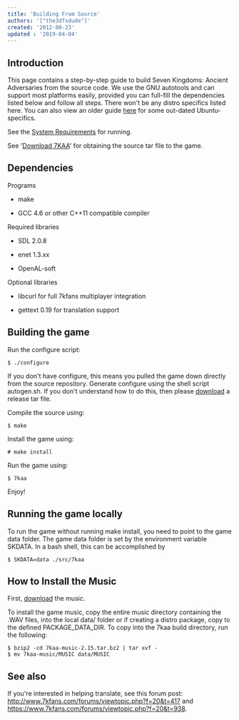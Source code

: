 ```yaml
---
title: 'Building From Source'
authors: '["the3dfxdude"]'
created: '2012-08-23'
updated : '2019-04-04'
---
```


## Introduction

This page contains a step-by-step guide to build Seven Kingdoms: Ancient
Adversaries from the source code. We use the GNU autotools and can
support most platforms easily, provided you can full-fill the
dependencies listed below and follow all steps. There won't be any
distro specifics listed here. You can also view an older guide
[here](http://pagehalffull.wordpress.com/2012/08/18/building-the-source-of-seven-kingdoms-ancient-adversaries-on-ubuntu-linux/)
for some out-dated Ubuntu-specifics.

See the [System
Requirements](System-Requirements-for-Seven-Kingdoms-1.html) for
running.

See '[Download 7KAA](/download)' for obtaining the source tar
file to the game.

## Dependencies

Programs

  - make

<!-- end list -->

  - GCC 4.6 or other C++11 compatible compiler

Required libraries

  - SDL 2.0.8

<!-- end list -->

  - enet 1.3.xx

<!-- end list -->

  - OpenAL-soft

Optional libraries

  - libcurl for full 7kfans multiplayer integration

<!-- end list -->

  - gettext 0.19 for translation support

## Building the game

Run the configure script:

`$ ./configure`

If you don't have configure, this means you pulled the game down
directly from the source repository. Generate configure using the shell
script autogen.sh. If you don't understand how to do this, then please
[download](/download) a release tar file.

Compile the source using:

`$ make`

Install the game using:

`# make install`

Run the game using:

`$ 7kaa`

Enjoy\!

## Running the game locally

To run the game without running make install, you need to point to the
game data folder. The game data folder is set by the environment
variable SKDATA. In a bash shell, this can be accomplished by

`$ SKDATA=data ./src/7kaa `

## How to Install the Music

First, [download](/download) the music.

To install the game music, copy the entire music directory containing
the .WAV files, into the local data/ folder or if creating a distro
package, copy to the defined PACKAGE\_DATA\_DIR. To copy into the 7kaa build
directory, run the following:

`$ bzip2 -cd 7kaa-music-2.15.tar.bz2 | tar xvf -`  
`$ mv 7kaa-music/MUSIC data/MUSIC`

## See also

If you're interested in helping translate, see this forum post:
<http://www.7kfans.com/forums/viewtopic.php?f=20&t=417> and
<https://www.7kfans.com/forums/viewtopic.php?f=20&t=938>.
